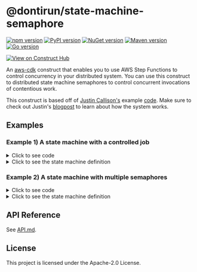 # @dontirun/state-machine-semaphore

[![npm version](https://img.shields.io/npm/v/@dontirun/state-machine-semaphore.svg)](https://img.shields.io/npm/v/@dontirun/state-machine-semaphore) 
[![PyPI version](https://img.shields.io/pypi/v/state-machine-semaphore.svg)](https://pypi.org/project/state-machine-semaphore)
[![NuGet version](https://img.shields.io/nuget/v/Dontirun.StateMachineSemaphore)](https://www.nuget.org/packages/Dontirun.StateMachineSemaphore)
[![Maven version](https://img.shields.io/maven-central/v/io.github.dontirun/statemachinesemaphore)](https://search.maven.org/artifact/io.github.dontirun/statemachinesemaphore)
[![Go version](https://img.shields.io/github/go-mod/go-version/dontirun/state-machine-semaphore-go?color=orange&filename=dontirunstatemachinesemaphore%2Fgo.mod)](https://github.com/dontirun/state-machine-semaphore-go)

[![View on Construct Hub](https://constructs.dev/badge?package=%40dontirun%2Fstate-machine-semaphore)](https://constructs.dev/packages/@dontirun/state-machine-semaphore)

An [aws-cdk](https://github.com/aws/aws-cdk) construct that enables you to use AWS Step Functions to control concurrency in your distributed system. You can use this construct to distributed state machine semaphores to control concurrent invocations of contentious work.

This construct is based off of [Justin Callison's](https://github.com/JustinCallison) example [code](https://github.com/aws-samples/aws-stepfunctions-examples/blob/main/sam/app-control-concurrency-with-dynamodb/statemachines/dynamodb-semaphore.asl.json). Make sure to check out Justin's [blogpost](https://aws.amazon.com/blogs/compute/controlling-concurrency-in-distributed-systems-using-aws-step-functions/) to learn about how the system works.

## Examples

### Example 1) A state machine with a controlled job

<details>

<summary>Click to see code</summary>

```typescript
import { Function } from 'aws-cdk-lib/aws-lambda'; 
import { Duration, Stack, StackProps } from 'aws-cdk-lib';
import { StateMachine, Succeed, Wait, WaitTime } from 'aws-cdk-lib/aws-stepfunctions';
import { LambdaInvoke } from 'aws-cdk-lib/aws-stepfunctions-tasks';
import { Construct } from 'constructs';
import { Semaphore } from '@dontirun/state-machine-semaphore';


export class CdkTestStack extends Stack {
  constructor(scope: Construct, id: string, props?: StackProps) {
    super(scope, id, props);

    const contestedJob = new LambdaInvoke(this, 'ContestedJobPart1', {
      lambdaFunction: Function.fromFunctionName(this, 'JobFunctionPart1', 'cool-function'),
    }).next(new Wait(this, 'Wait', { time: WaitTime.duration(Duration.seconds(7)) }))
      .next(new Wait(this, 'AnotherWait', { time: WaitTime.duration(Duration.seconds(7)) }))
      .next(new Wait(this, 'YetAnotherWait', { time: WaitTime.duration(Duration.seconds(7)) }));

    const afterContestedJob = new Succeed(this, 'Succeed');

    const stateMachineFragment = new Semaphore(stack, 'Semaphore', { lockName: 'life', limit: 42, job: contestedJob, nextState: afterContestedJob });
    
    new StateMachine(this, 'StateMachine', {
      definition: stateMachineFragment,
    });
  }
}
```

</details>


<details>

<summary>Click to see the state machine definition</summary>

![Example 1 Definition](./images/Example1_Graph_Edit.png)
</details>


### Example 2) A state machine with multiple semaphores

<details>

<summary>Click to see code</summary>

```typescript
import { Function } from 'aws-cdk-lib/aws-lambda'; 
import { Duration, Stack, StackProps } from 'aws-cdk-lib';
import { StateMachine, Succeed, Wait, WaitTime } from 'aws-cdk-lib/aws-stepfunctions';
import { LambdaInvoke } from 'aws-cdk-lib/aws-stepfunctions-tasks';
import { Construct } from 'constructs';
import { Semaphore } from '@dontirun/state-machine-semaphore';


export class CdkTestStack extends Stack {
  constructor(scope: Construct, id: string, props?: StackProps) {
    super(scope, id, props);

    const contestedJob = new LambdaInvoke(this, 'ContestedJobPart1', {
      lambdaFunction: Function.fromFunctionName(this, 'JobFunctionPart1', 'cool-function'),
    })
    const notContestedJob = new LambdaInvoke(this, 'NotContestedJob', {
      lambdaFunction: Function.fromFunctionName(this, 'NotContestedJobFunction', 'cooler-function'),
    })
    const contestedJob2 = new LambdaInvoke(this, 'ContestedJobPart2', {
      lambdaFunction: Function.fromFunctionName(this, 'JobFunctionPart2', 'coolest-function'),
    })
    const afterContestedJob2 = new Succeed(this, 'Succeed');

    const definition = new Semaphore(stack, 'Semaphore', { lockName: 'life', limit: 42, job: contestedJob, nextState: notContestedJob })
      .next(new Semaphore(stack, 'Semaphore2', { lockName: 'liberty', limit: 7, job: contestedJob2, nextState: afterContestedJob2 }));

    new StateMachine(this, 'StateMachine', {
      definition: definition,
    });
  }
}
```

</details>

<details>

<summary>Click to see the state machine definition</summary>

![Example 2 Definition](./images/Example2_Graph_Edit.png)
</details>

## API Reference

See [API.md](./API.md).

## License

This project is licensed under the Apache-2.0 License.
